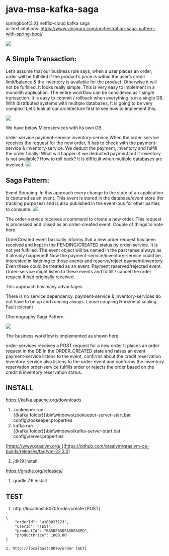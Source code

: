 # java-msa-kafka-saga
springboot(3.X) netflix-cloud kafka saga  
in-text citations: https://www.vinsguru.com/orchestration-saga-pattern-with-spring-boot/

[<img src="[https://www.vinsguru.com/wp-content/uploads/2022/01/Add-a-little-bit-of-body-text.png](https://www.vinsguru.com/wp-content/uploads/2022/02/Add-a-little-bit-of-body-text-1.png)">](https://www.vinsguru.com/orchestration-saga-pattern-with-spring-boot/)

## A Simple Transaction:
Let’s assume that our business rule says, when a user places an order, order will be fulfilled if the product’s price is within the user’s credit limit/balance & the inventory is available for the product. Otherwise it will not be fulfilled. It looks really simple. This is very easy to implement in a monolith application. The entire workflow can be considered as 1 single transaction. It is easy to commit / rollback when everything is in a single DB. With distributed systems with multiple databases, It is going to be very complex! Let’s look at our architecture first to see how to implement this.

[<img src="https://www.vinsguru.com/wp-content/uploads/2020/08/Screenshot-from-2020-08-11-16-33-05.png">](https://www.vinsguru.com/orchestration-saga-pattern-with-spring-boot/)

We have below Microservices with its own DB.

order-service
payment-service
inventory-service
When the order-service receives the request for the new order, It has to check with the payment-service & inventory-service. We deduct the payment, inventory and fulfill the order finally! What will happen if we deducted payment but if inventory is not available? How to roll back? It is difficult when multiple databases are involved.
[<img src="https://www.vinsguru.com/wp-content/uploads/2020/08/Screenshot-from-2020-08-11-16-44-17.png">](https://www.vinsguru.com/orchestration-saga-pattern-with-spring-boot/)

## Saga Pattern:
Event Sourcing:
In this approach every change to the state of an application is captured as an event. This event is stored in the database/event store (for tracking purposes) and is also published in the event-bus for other parties to consume.
[<img src="https://www.vinsguru.com/wp-content/uploads/2020/04/Screenshot-from-2020-07-11-21-38-45.png">](https://www.vinsguru.com/orchestration-saga-pattern-with-spring-boot/)

The order-service receives a command to create a new order. This request is processed and raised as an order-created event. Couple of things to note here.

OrderCreated event basically informs that a new order request has been received and kept in the PENDING/CREATED status by order-service. It is not yet fulfilled.
The event object will be named in the past tense always as it already happened!
Now the payment-service/inventory-service could be interested in listening to those events and reserve/reject payment/inventory. Even these could be treated as an event. Payment reserved/rejected event. Order-service might listen to these events and fulfill / cancel the order request it had originally received.

This approach has many advantages.

There is no service dependency. payment-service & inventory-services do not have to be up and running always.
Loose coupling
Horizontal scaling
Fault tolerant

Choreography Saga Pattern

[<img src="https://www.vinsguru.com/wp-content/uploads/2020/12/Screenshot-from-2021-01-28-13-09-26-1024x500.png">](https://www.vinsguru.com/orchestration-saga-pattern-with-spring-boot/)

The business workflow is implemented as shown here.

order-services receives a POST request for a new order
It places an order request in the DB in the ORDER_CREATED state and raises an event
payment-service listens to the event, confirms about the credit reservation
inventory-service also listens to the order-event and conforms the inventory reservation
order-service fulfills order or rejects the order based on the credit & inventory reservation status.


## INSTALL
https://kafka.apache.org/downloads
  
1. zookeeper run  
{{kafka folder}}\bin\windows\zookeeper-server-start.bat config\zookeeper.properties  
2. kafka run  
{{kafka folder}}\bin\windows\kafka-server-start.bat config\server.properties  
  
[[https://www.graalvm.org/  ](https://github.com/graalvm/graalvm-ce-builds/releases/tag/vm-22.3.0)](https://github.com/graalvm/graalvm-ce-builds/releases/tag/vm-22.3.0)  
1. jdk19 install

https://gradle.org/releases/  
1. gradle 7.6 install

## TEST
1. http://localhost:8070/order/create [POST]
```
{
    "orderId": "u100023123",
    "userId": "TEST",
    "productId": "BASDFASDFASDFASFD",
    "productPrice": 1000.00   
}

2. http://localhost:8070/order [GET]
```
